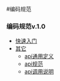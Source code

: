 #编码规范

### 编码规范v.1.0

* [快速入门](README.MD)
* [其它]()
  * [api通用定义](baseapi/README.MD)
  * [api规范](api/README.MD)
  * [api调用说明](client/README.MD)
  